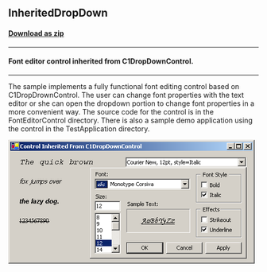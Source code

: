 ## InheritedDropDown
#### [Download as zip](https://grapecity.github.io/DownGit/#/home?url=https://github.com/GrapeCity/ComponentOne-WinForms-Samples/tree/master/NetFramework\Input\VB\InheritedDropDown)
____
#### Font editor control inherited from C1DropDownControl.
____
The sample implements a fully functional font editing control based on C1DropDrownControl.
The user can change font properties with the text editor or she can open the dropdown portion to change font properties in a more convenient way.
The source code for the control is in the FontEditorControl directory.
There is also a sample demo application using the control in the TestApplication directory.

![screenshot](screenshot.PNG)
